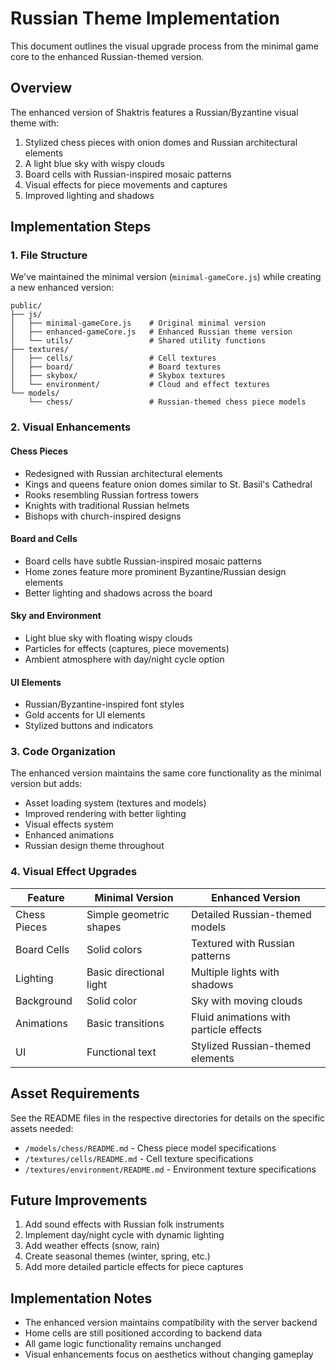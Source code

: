 # Russian Theme Implementation

This document outlines the visual upgrade process from the minimal game core to the enhanced Russian-themed version.

## Overview

The enhanced version of Shaktris features a Russian/Byzantine visual theme with:

1. Stylized chess pieces with onion domes and Russian architectural elements
2. A light blue sky with wispy clouds
3. Board cells with Russian-inspired mosaic patterns
4. Visual effects for piece movements and captures
5. Improved lighting and shadows

## Implementation Steps

### 1. File Structure

We've maintained the minimal version (`minimal-gameCore.js`) while creating a new enhanced version:

```
public/
├── js/
│   ├── minimal-gameCore.js    # Original minimal version
│   ├── enhanced-gameCore.js   # Enhanced Russian theme version
│   └── utils/                 # Shared utility functions
├── textures/
│   ├── cells/                 # Cell textures
│   ├── board/                 # Board textures
│   ├── skybox/                # Skybox textures
│   └── environment/           # Cloud and effect textures
└── models/
    └── chess/                 # Russian-themed chess piece models
```

### 2. Visual Enhancements

#### Chess Pieces
- Redesigned with Russian architectural elements
- Kings and queens feature onion domes similar to St. Basil's Cathedral
- Rooks resembling Russian fortress towers
- Knights with traditional Russian helmets
- Bishops with church-inspired designs

#### Board and Cells
- Board cells have subtle Russian-inspired mosaic patterns
- Home zones feature more prominent Byzantine/Russian design elements
- Better lighting and shadows across the board

#### Sky and Environment
- Light blue sky with floating wispy clouds
- Particles for effects (captures, piece movements)
- Ambient atmosphere with day/night cycle option

#### UI Elements
- Russian/Byzantine-inspired font styles
- Gold accents for UI elements
- Stylized buttons and indicators

### 3. Code Organization

The enhanced version maintains the same core functionality as the minimal version but adds:

- Asset loading system (textures and models)
- Improved rendering with better lighting
- Visual effects system
- Enhanced animations
- Russian design theme throughout

### 4. Visual Effect Upgrades

| Feature | Minimal Version | Enhanced Version |
|---------|----------------|------------------|
| Chess Pieces | Simple geometric shapes | Detailed Russian-themed models |
| Board Cells | Solid colors | Textured with Russian patterns |
| Lighting | Basic directional light | Multiple lights with shadows |
| Background | Solid color | Sky with moving clouds |
| Animations | Basic transitions | Fluid animations with particle effects |
| UI | Functional text | Stylized Russian-themed elements |

## Asset Requirements

See the README files in the respective directories for details on the specific assets needed:

- `/models/chess/README.md` - Chess piece model specifications
- `/textures/cells/README.md` - Cell texture specifications
- `/textures/environment/README.md` - Environment texture specifications

## Future Improvements

1. Add sound effects with Russian folk instruments
2. Implement day/night cycle with dynamic lighting
3. Add weather effects (snow, rain)
4. Create seasonal themes (winter, spring, etc.)
5. Add more detailed particle effects for piece captures

## Implementation Notes

- The enhanced version maintains compatibility with the server backend
- Home cells are still positioned according to backend data
- All game logic functionality remains unchanged
- Visual enhancements focus on aesthetics without changing gameplay 